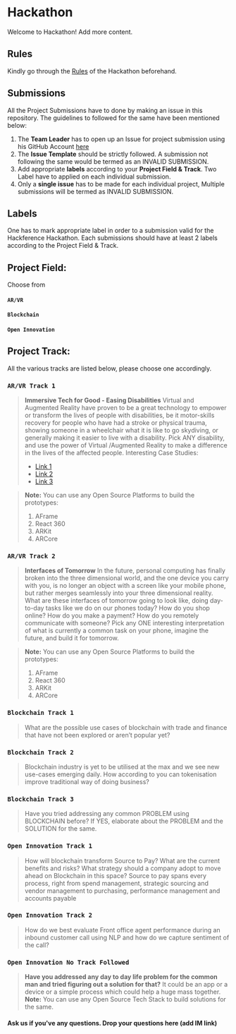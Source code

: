 # Hackathon
Welcome to Hackathon! Add more content. 


## Rules
Kindly go through the [Rules](rules.md) of the Hackathon beforehand.

## Submissions
All the Project Submissions have to done by making an issue in this repository. The guidelines to followed for the same have been mentioned below:
1. The **Team Leader** has to open up an Issue for project submission using his GitHub Account [here](https://github.com/hackathon/submissions/issues/new)
2. The **Issue Template** should be strictly followed. A submission not following the same would be termed as an INVALID SUBMISSION.
3. Add appropriate **labels** according to your **Project Field & Track**. Two Label have to applied on each individual submission.
4. Only a **single issue** has to be made for each individual project, Multiple submissions will be termed as INVALID SUBMISSION.

## Labels
One has to mark appropriate label in order to a submission valid for the Hackference Hackathon. Each submissions should have at least 2 labels according to the Project Field & Track.

## Project Field:
Choose from
#### `AR/VR`
#### `Blockchain`
#### `Open Innovation`

## Project Track:
All the various tracks are listed below, please choose one accordingly.

### `AR/VR Track 1`
> **Immersive Tech for Good - Easing Disabilities**
> Virtual and Augmented Reality have proven to be a great technology to empower or transform the lives of people with disabilities, be it motor-skills recovery for people who have had a stroke or physical trauma, showing someone in a wheelchair what it is like to go skydiving, or generally making it easier to live with a disability. Pick ANY disability, and use the power of Virtual /Augmented Reality to make a difference in the lives of the affected people.
Interesting Case Studies:
> - [Link 1](https://www.abilitynet.org.uk/news-blogs/8-ways-virtual-reality-could-transform-lives-disabled-people)
> - [Link 2](https://www.thegenius.ca/augmented-virtual-reality-benefit-disabled-people/)
> - [Link 3](https://arpost.co/2018/02/21/augmented-reality-changed-life-disabled/)

> **Note:** You can use any Open Source Platforms to build the prototypes:
> 1. AFrame
> 2. React 360
> 3. ARKit
> 4. ARCore

### `AR/VR Track 2`
> **Interfaces of Tomorrow**
> I​n the future, personal computing has finally broken into the three dimensional world, and the one device you carry with you, is no longer an object with a screen like your mobile phone, but rather merges seamlessly into your three dimensional reality. What are these interfaces of tomorrow going to look like, doing day-to-day tasks like we do on our phones today? How do you shop online? How do you make a payment? How do you remotely communicate with someone?
Pick any ONE interesting interpretation of what is currently a common task on your phone, imagine the future, and build it for tomorrow.

> **Note:** You can use any Open Source Platforms to build the prototypes:
> 1. AFrame
> 2. React 360
> 3. ARKit
> 4. ARCore

### `Blockchain Track 1`
> What are the possible use cases of blockchain with trade and finance that have not been explored or aren’t popular yet?

### `Blockchain Track 2`
> Blockchain industry is yet to be utilised at the max and we see new use-cases emerging daily. How according to you can tokenisation improve traditional way of doing business?

### `Blockchain Track 3`
> Have you tried addressing any common PROBLEM using BLOCKCHAIN before? If YES, elaborate about the PROBLEM and the SOLUTION for the same.

### `Open Innovation Track 1`
> How will blockchain transform Source to Pay? What are the current benefits and risks? What strategy should a company adopt to move ahead on Blockchain in this space? Source to pay spans every process, right from spend management, strategic sourcing and vendor management to purchasing, performance management and accounts payable

### `Open Innovation Track 2`
> How do we best evaluate Front office agent performance during an inbound customer call using NLP and how do we capture sentiment of the call?

### `Open Innovation No Track Followed`
> **Have you addressed any day to day life problem for the common man and tried figuring out a solution for that?**
> It could be an app or a device or a simple process which could help a huge mass together.
> **Note:** You can use any Open Source Tech Stack to build solutions for the same.



#### Ask us if you've any questions. Drop your questions here (add IM link)
